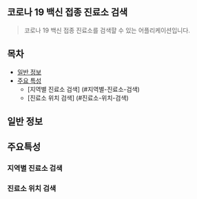 ## 코로나 19 백신 접종 진료소 검색

> 코로나 19 백신 접종 진료소를 검색햘 수 있는 어플리케이션입니다.

## 목차

- [일반 정보](#일반-정보)
- [주요 특성](#주요-특성)
  - [지역별 진료소 검색]
  (#지역별-진료소-검색)
  - [진료소 위치 검색]
  (#진료소-위치-검색)


## 일반 정보

## 주요특성

### 지역별 진료소 검색

### 진료소 위치 검색
